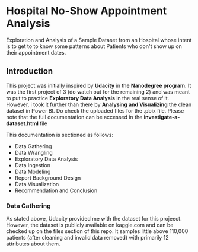 # Hospital No-Show Appointment Analysis
Exploration and Analysis of a Sample Dataset from an Hospital whose intent is to get to to know some patterns about Patients who don't show up on their appointment dates.

## Introduction
This project was initially inspired by **Udacity** in the **Nanodegree program**. It was the first project of 3 (do watch out for the remaining 2) and was meant to put to practice **Exploratory Data Analysis** in the real sense of it. However, i took it further than there by **Analysing and Visualizing** the clean dataset in Power BI. Do check the uploaded files for the .pbix file. Please note that the full documentation can be accessed in the **investigate-a-dataset.html** file

This documentation is sectioned as follows:
* Data Gathering
* Data Wrangling
* Exploratory Data Analysis
* Data Ingestion
* Data Modeling
* Report Background Design
* Data Visualization
* Recommendation and Conclusion


### Data Gathering
As stated above, Udacity provided me with the dataset for this projeect. However, the dataset is publicly available on kaggle.com and can be checked up on the files section of this repo. It samples little above 110,000 patients (after cleaning and invalid data removed) with primarily 12 attributes about them. 
